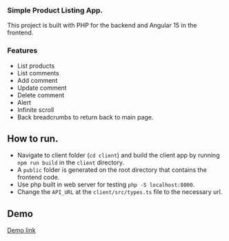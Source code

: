 ### Simple Product Listing App.

This project is built with PHP for the backend and Angular 15 in the frontend.

### Features

- List products
- List comments
- Add comment
- Update comment
- Delete comment
- Alert
- Infinite scroll
- Back breadcrumbs to return back to main page.

## How to run.

- Navigate to client folder (`cd client`) and build the client app by running `npm run build` in the `client` directory.
- A `public` folder is generated on the root directory that contains the frontend code.
- Use php built in web server for testing `php -S localhost:8000`.
- Change the `API_URL` at the `client/src/types.ts` file to the necessary url.

## Demo

[Demo link](http://www.wiu.edu/users/liu100/productlist/)

